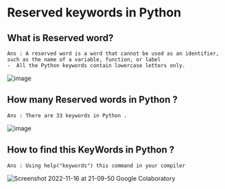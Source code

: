 # Reserved keywords in Python

## What is Reserved word?
```
Ans : A reserved word is a word that cannot be used as an identifier, such as the name of a variable, function, or label 
-  All the Python keywords contain lowercase letters only.
```
![image](https://user-images.githubusercontent.com/116889143/202216011-7e5535c2-927b-4723-ba5d-f88802aa93c2.png)

## How many Reserved words in Python ?
```
Ans : There are 33 keywords in Python . 
 ```
 ![image](https://user-images.githubusercontent.com/116889143/202216963-cb48097b-28c6-4929-a6ba-ea83144c759c.png)

## How to find this KeyWords in Python ?
```
Ans : Using help("keywords") this command in your compiler 

```
![Screenshot 2022-11-16 at 21-09-50 Google Colaboratory](https://user-images.githubusercontent.com/116889143/202218162-5f371c8b-93b6-4177-94a8-6d1f69fc52cc.png)
